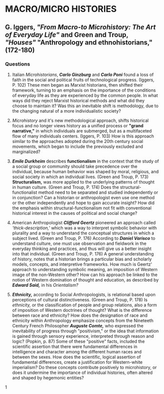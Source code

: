 # MACRO/MICRO HISTORIES

## G. Iggers, *"From Macro-to Microhistory: The Art of Everyday Life"* and Green and Troup, *"Houses"* "Anthropology and ethnohistorians," (172-180)

### Questions

1. Italian *Microhistorians*, **_Carlo Ginzburg_** and **_Carlo Poni_** found a loss of faith in the social and political fruits of technological progress. (Iggers, P. 102) These men began as Marxist historians, then shifted their framework, turning to an emphasis on the importance of the conditions of everyday life as they are experienced by the common people. In what ways did they reject Marxist historical methods and what did they choose to maintain it? Was this an inevitable shift is methodology, due to the changing natural of a more individualistic society?

2. *Microhistory* and it's new methodological approach, shifts historical focus and no longer views history as a unified process or **"grand narrative,"** in which individuals are submerged, but as a multifaceted flow of many individuals centers. (Iggers, P. 103) How is this approach similar to the approaches adopted during the 20th century social movements, which began to include the previously excluded and marginalized?

3. **_Emile Durkheim_** describes **functionalism** in the context that the study of a social group or community should take precedence over the individual, because human behavior was shaped by moral, religious, and social society in which an individual lives. (Green and Troup, P. 173) **Structuralism,** was more applied to the underlying patterns of thought in human culture. (Green and Troup, P. 174) Does the structural-functionalist method need to be separated and studied independently or in conjunction? Can a historian or anthropologist even use one method or the other independently and hope to gain accurate insight? How did the emphasis within structural-functionalism not fit with conventional historical interest in the causes of political and social change?

4. American Anthropologist **_Clifford Geertz_** pioneered an approach called *'thick-description,'* which was a way to interpret symbolic behavior with plurality and a way to understand the conceptual structures in which a subject lived. (Green and Troup, P. 176) According to **_Daniel Varisco_** to understand culture, one must use observation and fieldwork in the everyday thinking and practices, and thus will give us a better insight into that individual. (Green and Troup, P. 176) A general understanding of history, notes that a historian brings a particular bias and scholarly models, concepts, and interpretive frameworks. How much is Geertz' approach to understanding symbolic meaning, an imposition of Western image of the non-Western other? How can his approach be linked to the notion of Western domination of thought and education, as described by **_Edward Said,_** in his *Orientalism?*

5. **_Ethnicity,_** according to Social Anthropologists, is relational based upon perceptions of cultural distinctiveness. (Green and Troup, P. 178) Is *ethnicity,* or the classification of people and group relations, also a form of imposition of Western doctrines of thought? What is the difference between race and ethnicity? How does the designation of race and ethnicity within Anthropology emphasize concepts from the Nineteeth Century French Philosopher **_Auguste Comte,_** who expressed the inevitability of progress through "positivism," or the idea that information is gained through sensory experience, interpreted through reason and logic? (Popkin, p. 87) Some of these "positive" facts, included the scientific assertion that there were fundamental differences in intelligence and character among the different human races and between the sexes. How does the scientific, logical assertion of fundamental differences, create a justification for Western-white imperialism? Do these concepts contribute positively to microhistory, or does it undermine the importance of individual histories, often altered and shaped by hegemonic entities?

1
